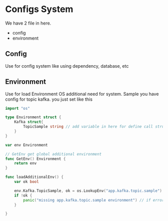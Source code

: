 # Configs System

We have 2 file in here.
* config
* environment

## Config

Use for config system like using dependency, database, etc

## Environment

Use for load Environment OS additional need for system. Sample you have config for topic kafka. you just set like this

```go
import "os"

type Environment struct {
	Kafka struct{
		TopicSample string // add variable in here for define call struct env in another file
	}
}

var env Environment

// GetEnv get global additional environment
func GetEnv() Environment {
	return env
}

func loadAdditionalEnv() {
	var ok bool

	env.Kafka.TopicSample, ok = os.LookupEnv("app.kafka.topic.sample") // load env additional in here
	if !ok {
		panic("missing app.kafka.topic.sample environment") // if error variable is mandatory request you can set error to panic
	}

}
```